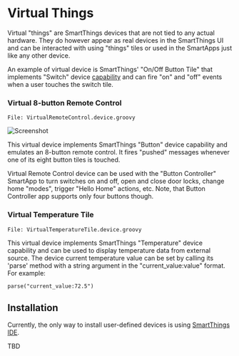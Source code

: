 Virtual Things
==============

Virtual "things" are SmartThings devices that are not tied to any actual
hardware. They do however appear as real devices in the SmartThings UI and
can be interacted with using "things" tiles or used in the SmartApps just
like any other device.

An example of virtual device is SmartThings' "On/Off Button Tile" that
implements "Switch" device
[capability](https://graph.api.smartthings.com/ide/doc/capabilities) and can
fire "on" and "off" events when a user touches the switch tile.


### Virtual 8-button Remote Control

    File: VirtualRemoteControl.device.groovy

![Screenshot](http://statusbits.github.io/images/VirtualRemoteControl.jpg)

This virtual device implements SmartThings "Button" device capability and
emulates an 8-button remote control. It fires "pushed" messages whenever one
of its eight button tiles is touched.

Virtual Remote Control device can be used with the "Button Controller"
SmartApp to turn switches on and off, open and close door locks, change
home "modes", trigger "Hello Home" actions, etc. Note, that Button
Controller app supports only four buttons though.


### Virtual Temperature Tile

    File: VirtualTemperatureTile.device.groovy

This virtual device implements SmartThings "Temperature" device capability
and can be used to display temperature data from external source. The device
current temperature value can be set by calling its 'parse' method with a
string argument in the "current_value:value" format. For example:
    
    parse("current_value:72.5")


Installation
------------

Currently, the only way to install user-defined devices is using
[SmartThings IDE](https://graph.api.smartthings.com).

TBD
